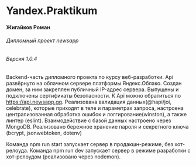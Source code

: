 # Yandex.Praktikum
#### Жигайков Роман
###### Дипломный проект newsapp
###### Версия 1.0.4

Backend-часть дипломного проекта по курсу веб-разработки. Api развёрнуто на облачном сервере платформы Яндекс.Облако. Создан домен, за ним закреплен публичный IP-адрес сервера. Выпущены и подключены сертификаты безопасности. К Api можно обратиться по https://api.newsapp.gq. Реализована валидация данных(@hapi/joi, celebrate), которые приходят в теле и параметрах запроса, настроена централизованная обработка ошибок и логгирование(winston), а также линтер (eslint). Взаимодействие с базой данных настроено через MongoDB. Реализовано бережное хранение пароля и секретного ключа (bcrypt, jsonwebtoken, dotenv)

Команда npm run start запускает сервер в продакшн-режиме, без хот-релоуда.
Команда npm run dev запускает сервер в режиме разработки с хот-релоудом (реализовано через nodemon).
